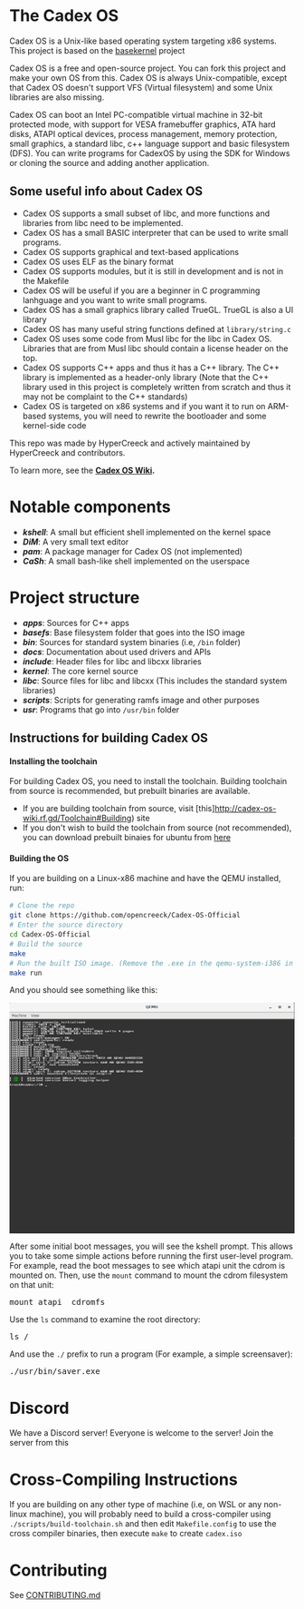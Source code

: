 # The Cadex OS

Cadex OS is a Unix-like based operating system targeting x86 systems. This project is based on the [basekernel](https://github.com/dthain/basekernel) project

Cadex OS is a free and open-source project. You can fork this project and make your own OS from this.
Cadex OS is always Unix-compatible, except that Cadex OS doesn't support VFS (Virtual filesystem) and some Unix libraries are also missing.

Cadex OS can boot an Intel PC-compatible virtual machine in 32-bit protected
mode, with support for VESA framebuffer graphics, ATA hard disks, ATAPI optical
devices, process management, memory protection, small graphics, a standard libc, c++ language support and basic filesystem (DFS).
You can write programs for CadexOS by using the SDK for Windows or cloning the source and adding another application.

## Some useful info about Cadex OS

- Cadex OS supports a small subset of libc, and more functions and libraries from libc need to be implemented.
- Cadex OS has a small BASIC interpreter that can be used to write small programs.
- Cadex OS supports graphical and text-based applications
- Cadex OS uses ELF as the binary format
- Cadex OS supports modules, but it is still in development and is not in the Makefile
- Cadex OS will be useful if you are a beginner in C programming lanhguage and you want to write small programs.
- Cadex OS has a small graphics library called TrueGL. TrueGL is also a UI library
- Cadex OS has many useful string functions defined at `library/string.c`
- Cadex OS uses some code from Musl libc for the libc in Cadex OS. Libraries that are from Musl libc should contain a license header on the top.
- Cadex OS supports C++ apps and thus it has a C++ library. The C++ library is implemented as a header-only library (Note that the C++ library used in this project is completely written from scratch and thus it may not be complaint to the C++ standards)
- Cadex OS is targeted on x86 systems and if you want it to run on ARM-based systems, you will need to rewrite the bootloader and some kernel-side code

This repo was made by HyperCreeck and actively maintained by HyperCreeck and contributors.

To learn more, see the **[Cadex OS Wiki](http://cadex-os-wiki.rf.gd).**

# Notable components

- **_kshell_**: A small but efficient shell implemented on the kernel space
- **_DiM_**: A very small text editor
- **_pam_**: A package manager for Cadex OS (not implemented)
- **_CaSh_**: A small bash-like shell implemented on the userspace

# Project structure

- **_apps_**: Sources for C++ apps
- **_basefs_**: Base filesystem folder that goes into the ISO image
- **_bin_**: Sources for standard system binaries (i.e, `/bin` folder)
- **_docs_**: Documentation about used drivers and APIs
- **_include_**: Header files for libc and libcxx libraries
- **_kernel_**: The core kernel source
- **_libc_**: Source files for libc and libcxx (This includes the standard system libraries)
- **_scripts_**: Scripts for generating ramfs image and other purposes
- **_usr_**: Programs that go into `/usr/bin` folder

## Instructions for building Cadex OS

#### Installing the toolchain

For building Cadex OS, you need to install the toolchain.
Building toolchain from source is recommended, but prebuilt binaries are available.

- If you are building toolchain from source, visit [this]http://cadex-os-wiki.rf.gd/Toolchain#Building) site
- If you don't wish to build the toolchain from source (not recommended), you can download prebuilt binaies for ubuntu from [here](https://hypercreeck.cf/cadex/os/toolchain.php)

#### Building the OS

If you are building on a Linux-x86 machine
and have the QEMU installed, run:

```bash
# Clone the repo
git clone https://github.com/opencreeck/Cadex-OS-Official
# Enter the source directory
cd Cadex-OS-Official
# Build the source
make
# Run the built ISO image. (Remove the .exe in the qemu-system-i386 in the Makefile)
make run
```

And you should see something like this:

<img src=docs/img/screenshot.png align=center>

After some initial boot messages, you will see the kshell prompt.
This allows you to take some simple actions before running the first
user-level program. For example, read the boot messages to see
which atapi unit the cdrom is mounted on. Then, use the `mount` command
to mount the cdrom filesystem on that unit:

<pre>
mount atapi <unit> cdromfs
</pre>

Use the `ls` command to examine the root directory:

<pre>
ls /
</pre>

And use the `./` prefix to run a program (For example, a simple screensaver):

<pre>
./usr/bin/saver.exe
</pre>

# Discord

We have a Discord server! Everyone is welcome to the server! Join the server from this

# Cross-Compiling Instructions

If you are building on any other type of machine (i.e, on WSL or any non-linux machine),
you will probably need to build a cross-compiler
using `./scripts/build-toolchain.sh` and then edit
`Makefile.config` to use the cross compiler binaries,
then execute `make` to create `cadex.iso`

# Contributing

See [CONTRIBUTING.md](docs/CONTRIBUTING.md)
